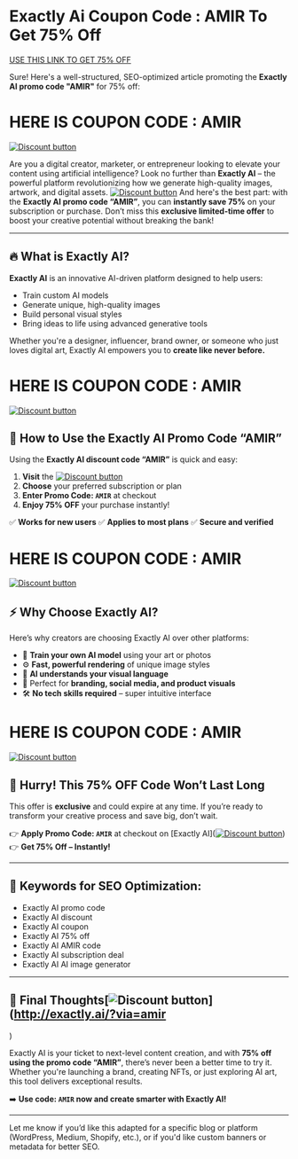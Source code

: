 # Exactly Ai Coupon Code  : AMIR  To Get 75% Off

[USE THIS LINK TO GET 75% OFF
](http://exactly.ai/?via=amir
)

Sure! Here's a well-structured, SEO-optimized article promoting the **Exactly AI promo code "AMIR"** for 75% off:
# HERE IS COUPON CODE : AMIR

[![Discount button](https://github.com/user-attachments/assets/b720a7b9-2866-42ef-ac66-ac5e13864154)](http://exactly.ai/?via=amir
)



Are you a digital creator, marketer, or entrepreneur looking to elevate your content using artificial intelligence? Look no further than **Exactly AI** – the powerful platform revolutionizing how we generate high-quality images, artwork, and digital assets.
[![Discount button](https://github.com/user-attachments/assets/e5cb2122-5258-4331-bbff-048ba1ae5555)](http://exactly.ai/?via=amir
)
And here's the best part: with the **Exactly AI promo code “AMIR”**, you can **instantly save 75%** on your subscription or purchase. Don’t miss this **exclusive limited-time offer** to boost your creative potential without breaking the bank!

---

## 🔥 What is Exactly AI?

**Exactly AI** is an innovative AI-driven platform designed to help users:

* Train custom AI models
* Generate unique, high-quality images
* Build personal visual styles
* Bring ideas to life using advanced generative tools

Whether you're a designer, influencer, brand owner, or someone who just loves digital art, Exactly AI empowers you to **create like never before.**

# HERE IS COUPON CODE : AMIR

[![Discount button](https://github.com/user-attachments/assets/b720a7b9-2866-42ef-ac66-ac5e13864154)](http://exactly.ai/?via=amir
)


## 💸 How to Use the Exactly AI Promo Code “AMIR”

Using the **Exactly AI discount code “AMIR”** is quick and easy:

1. **Visit** the [![Discount button](https://github.com/user-attachments/assets/e5cb2122-5258-4331-bbff-048ba1ae5555)](http://exactly.ai/?via=amir
)
2. **Choose** your preferred subscription or plan
3. **Enter Promo Code: `AMIR`** at checkout
4. **Enjoy 75% OFF** your purchase instantly!

✅ **Works for new users**
✅ **Applies to most plans**
✅ **Secure and verified**

# HERE IS COUPON CODE : AMIR

[![Discount button](https://github.com/user-attachments/assets/b720a7b9-2866-42ef-ac66-ac5e13864154)](http://exactly.ai/?via=amir
)


## ⚡ Why Choose Exactly AI?

Here’s why creators are choosing Exactly AI over other platforms:

* 🎨 **Train your own AI model** using your art or photos
* ⚙️ **Fast, powerful rendering** of unique image styles
* 🧠 **AI understands your visual language**
* 🚀 Perfect for **branding, social media, and product visuals**
* 🛠️ **No tech skills required** – super intuitive interface

# HERE IS COUPON CODE : AMIR

[![Discount button](https://github.com/user-attachments/assets/b720a7b9-2866-42ef-ac66-ac5e13864154)](http://exactly.ai/?via=amir
)


## 🚨 Hurry! This 75% OFF Code Won’t Last Long

This offer is **exclusive** and could expire at any time. If you’re ready to transform your creative process and save big, don’t wait.

👉 **Apply Promo Code: `AMIR`** at checkout on [Exactly AI]([![Discount button](https://github.com/user-attachments/assets/e5cb2122-5258-4331-bbff-048ba1ae5555)](http://exactly.ai/?via=amir
))
👉 **Get 75% Off – Instantly!**

---

## 🔎 Keywords for SEO Optimization:

* Exactly AI promo code
* Exactly AI discount
* Exactly AI coupon
* Exactly AI 75% off
* Exactly AI AMIR code
* Exactly AI subscription deal
* Exactly AI AI image generator

---

## 📌 Final Thoughts[![Discount button](https://github.com/user-attachments/assets/e5cb2122-5258-4331-bbff-048ba1ae5555)](http://exactly.ai/?via=amir
)

Exactly AI is your ticket to next-level content creation, and with **75% off using the promo code “AMIR”**, there’s never been a better time to try it. Whether you're launching a brand, creating NFTs, or just exploring AI art, this tool delivers exceptional results.

➡️ **Use code: `AMIR` now and create smarter with Exactly AI!**

---

Let me know if you’d like this adapted for a specific blog or platform (WordPress, Medium, Shopify, etc.), or if you'd like custom banners or metadata for better SEO.
